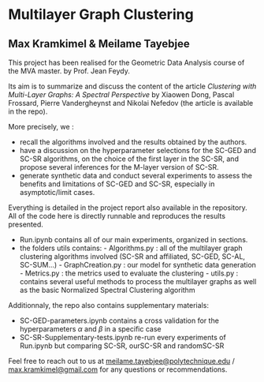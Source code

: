 # Multilayer Graph Clustering
## Max Kramkimel & Meilame Tayebjee

This project has been realised for the Geometric Data Analysis course of the MVA master. by Prof. Jean Feydy.

Its aim is to summarize and discuss the content of the article _Clustering with Multi-Layer Graphs: A Spectral Perspective_ by Xiaowen Dong, Pascal Frossard,
Pierre Vandergheynst and Nikolai Nefedov (the article is available in the repo).

More precisely, we :
- recall the algorithms involved and the results obtained by the authors.
- have a discussion on the hyperparameter selections for the SC-GED and SC-SR algorithms, on the choice of the first layer in the SC-SR, and propose several inferences for the M-layer version of SC-SR.
- generate synthetic data and conduct several experiments to assess the benefits and limitations of SC-GED and SC-SR, especially in asymptotic/limit cases.

Everything is detailed in the project report also available in the repository. All of the code here is directly runnable and reproduces the results presented.


- Run.ipynb contains all of our main experiments, organized in sections.
- the folders utils contains:
      - Algorithms.py : all of the multilayer graph clustering algorithms involved (SC-SR and affiliated, SC-GED, SC-AL, SC-SUM...)
      - GraphCreation.py : our model for synthetic data generation
      - Metrics.py : the metrics used to evaluate the clustering
      - utils.py : contains several useful methods to process the multilayer graphs as well as the basic Normalized Spectral Clustering algorithm

Additionnaly, the repo also contains supplementary materials:
- SC-GED-parameters.ipynb contains a cross validation for the hyperparameters $\alpha$ and $\beta$ in a specific case
- SC-SR-Supplementary-tests.ipynb re-run every experiments of Run.ipynb but comparing SC-SR, ourSC-SR and randomSC-SR

Feel free to reach out to us at meilame.tayebjee@polytechnique.edu / max.kramkimel@gmail.com for any questions or recommendations.


